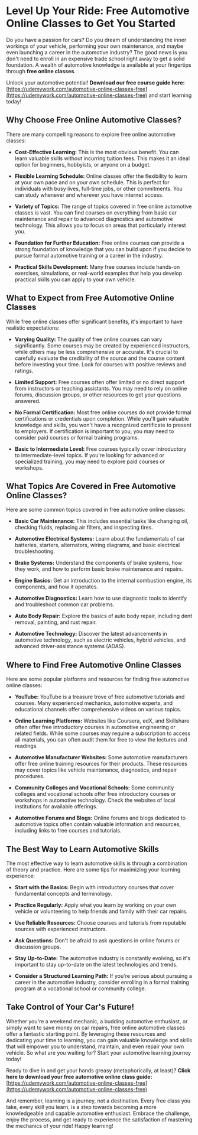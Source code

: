 # Level Up Your Ride: Free Automotive Online Classes to Get You Started

Do you have a passion for cars? Do you dream of understanding the inner workings of your vehicle, performing your own maintenance, and maybe even launching a career in the automotive industry? The good news is you don't need to enroll in an expensive trade school right away to get a solid foundation. A wealth of automotive knowledge is available at your fingertips through **free online classes**.

Unlock your automotive potential! **Download our free course guide here:** [https://udemywork.com/automotive-online-classes-free](https://udemywork.com/automotive-online-classes-free) and start learning today!

## Why Choose Free Online Automotive Classes?

There are many compelling reasons to explore free online automotive classes:

*   **Cost-Effective Learning:** This is the most obvious benefit. You can learn valuable skills without incurring tuition fees. This makes it an ideal option for beginners, hobbyists, or anyone on a budget.

*   **Flexible Learning Schedule:** Online classes offer the flexibility to learn at your own pace and on your own schedule. This is perfect for individuals with busy lives, full-time jobs, or other commitments. You can study whenever and wherever you have internet access.

*   **Variety of Topics:** The range of topics covered in free online automotive classes is vast. You can find courses on everything from basic car maintenance and repair to advanced diagnostics and automotive technology. This allows you to focus on areas that particularly interest you.

*   **Foundation for Further Education:** Free online courses can provide a strong foundation of knowledge that you can build upon if you decide to pursue formal automotive training or a career in the industry.

*   **Practical Skills Development:** Many free courses include hands-on exercises, simulations, or real-world examples that help you develop practical skills you can apply to your own vehicle.

## What to Expect from Free Automotive Online Classes

While free online classes offer significant benefits, it's important to have realistic expectations:

*   **Varying Quality:** The quality of free online courses can vary significantly. Some courses may be created by experienced instructors, while others may be less comprehensive or accurate. It's crucial to carefully evaluate the credibility of the source and the course content before investing your time. Look for courses with positive reviews and ratings.

*   **Limited Support:** Free courses often offer limited or no direct support from instructors or teaching assistants. You may need to rely on online forums, discussion groups, or other resources to get your questions answered.

*   **No Formal Certification:** Most free online courses do not provide formal certifications or credentials upon completion. While you'll gain valuable knowledge and skills, you won't have a recognized certificate to present to employers. If certification is important to you, you may need to consider paid courses or formal training programs.

*   **Basic to Intermediate Level:** Free courses typically cover introductory to intermediate-level topics. If you're looking for advanced or specialized training, you may need to explore paid courses or workshops.

## What Topics Are Covered in Free Automotive Online Classes?

Here are some common topics covered in free automotive online classes:

*   **Basic Car Maintenance:** This includes essential tasks like changing oil, checking fluids, replacing air filters, and inspecting tires.

*   **Automotive Electrical Systems:** Learn about the fundamentals of car batteries, starters, alternators, wiring diagrams, and basic electrical troubleshooting.

*   **Brake Systems:** Understand the components of brake systems, how they work, and how to perform basic brake maintenance and repairs.

*   **Engine Basics:** Get an introduction to the internal combustion engine, its components, and how it operates.

*   **Automotive Diagnostics:** Learn how to use diagnostic tools to identify and troubleshoot common car problems.

*   **Auto Body Repair:** Explore the basics of auto body repair, including dent removal, painting, and rust repair.

*   **Automotive Technology:** Discover the latest advancements in automotive technology, such as electric vehicles, hybrid vehicles, and advanced driver-assistance systems (ADAS).

## Where to Find Free Automotive Online Classes

Here are some popular platforms and resources for finding free automotive online classes:

*   **YouTube:** YouTube is a treasure trove of free automotive tutorials and courses. Many experienced mechanics, automotive experts, and educational channels offer comprehensive videos on various topics.

*   **Online Learning Platforms:** Websites like Coursera, edX, and Skillshare often offer free introductory courses in automotive engineering or related fields. While some courses may require a subscription to access all materials, you can often audit them for free to view the lectures and readings.

*   **Automotive Manufacturer Websites:** Some automotive manufacturers offer free online training resources for their products. These resources may cover topics like vehicle maintenance, diagnostics, and repair procedures.

*   **Community Colleges and Vocational Schools:** Some community colleges and vocational schools offer free introductory courses or workshops in automotive technology. Check the websites of local institutions for available offerings.

*   **Automotive Forums and Blogs:** Online forums and blogs dedicated to automotive topics often contain valuable information and resources, including links to free courses and tutorials.

## The Best Way to Learn Automotive Skills

The most effective way to learn automotive skills is through a combination of theory and practice. Here are some tips for maximizing your learning experience:

*   **Start with the Basics:** Begin with introductory courses that cover fundamental concepts and terminology.

*   **Practice Regularly:** Apply what you learn by working on your own vehicle or volunteering to help friends and family with their car repairs.

*   **Use Reliable Resources:** Choose courses and tutorials from reputable sources with experienced instructors.

*   **Ask Questions:** Don't be afraid to ask questions in online forums or discussion groups.

*   **Stay Up-to-Date:** The automotive industry is constantly evolving, so it's important to stay up-to-date on the latest technologies and trends.

*   **Consider a Structured Learning Path:** If you're serious about pursuing a career in the automotive industry, consider enrolling in a formal training program at a vocational school or community college.

## Take Control of Your Car's Future!

Whether you're a weekend mechanic, a budding automotive enthusiast, or simply want to save money on car repairs, free online automotive classes offer a fantastic starting point. By leveraging these resources and dedicating your time to learning, you can gain valuable knowledge and skills that will empower you to understand, maintain, and even repair your own vehicle. So what are you waiting for? Start your automotive learning journey today!

Ready to dive in and get your hands greasy (metaphorically, at least)? **Click here to download your free automotive online class guide:** [https://udemywork.com/automotive-online-classes-free](https://udemywork.com/automotive-online-classes-free)

And remember, learning is a journey, not a destination. Every free class you take, every skill you learn, is a step towards becoming a more knowledgeable and capable automotive enthusiast. Embrace the challenge, enjoy the process, and get ready to experience the satisfaction of mastering the mechanics of your ride! Happy learning!
